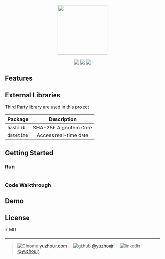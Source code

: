 <h3 style="text-align:center;font-weight: 300;" align="center">
  <img src="http://yuzhoujr.com/logo/blockMaster.png" width="160px">
</h3>

<p align="center">
  <img src="https://img.shields.io/badge/license-MIT-yellow.svg?style=flat-square">
  <img src="https://img.shields.io/badge/downloads-0k-yellow.svg?style=flat-square">
  <img src="https://img.shields.io/badge/build-passing-yellow.svg?style=flat-square">
</p>


>

##  Features


## External Libraries

Third Party library are used in this project

| Package           |   Description |
| ------------- |:-------------:|
| `hashlib`     |  SHA-256 Algorithm Core  |
| `datetime` |  Access real-time date  |

## Getting Started


### Run

```bash
```

### Code Walkthrough


## Demo


## License

⚡️ MIT

---

> ![Chrome](feather/chrome.svg) [yuzhoujr.com](http://www.yuzhoujr.com) &nbsp;&middot;&nbsp;
> ![github](feather/github.svg)  [@yuzhoujr](https://github.com/yuzhoujr) &nbsp;&middot;&nbsp;
> ![linkedin](feather/linkedin.svg)  [@yuzhoujr](https://linkedin.com/in/yuzhoujr)
